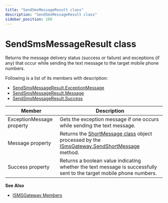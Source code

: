 ```yaml
---
title: "SendSmsMessageResult class"
description: "SendSmsMessageResult class"
sidebar_position: 160
---
```


# SendSmsMessageResult class

Returns the message delivery status (success or failure) and exceptions (if any) that occur while
sending the text message to the target mobile phone numbers.

Following is a list of its members with description:

- [SendSmsMessageResult.ExceptionMessage](/docs/directorymanager/11.0/admincenter/smsgateway/custom/class/exceptionmessage.md)
- [SendSmsMessageResult.Message](/docs/directorymanager/11.0/admincenter/smsgateway/custom/class/message_1.md)
- [SendSmsMessageResult.Success](/docs/directorymanager/11.0/admincenter/smsgateway/custom/class/success.md)

| Member                    | Description                                                                                                                                                                                                                                                                       |
| ------------------------- | --------------------------------------------------------------------------------------------------------------------------------------------------------------------------------------------------------------------------------------------------------------------------------- |
| ExceptionMessage property | Gets the exception message if one occurs while sending the text message.                                                                                                                                                                                                          |
| Message property          | Returns the [ShortMessage class](/docs/directorymanager/11.0/admincenter/smsgateway/custom/class/class.md) object processed by the [ISmsGateway.SendShortMessage](/docs/directorymanager/11.0/admincenter/smsgateway/custom/sendshortmessage.md) method. |
| Success property          | Returns a boolean value indicating whether the text message is successfully sent to the target mobile phone numbers.                                                                                                                                                              |

**See Also**

- [ISMSGateway Members](/docs/directorymanager/11.0/admincenter/smsgateway/custom/overview.md)
